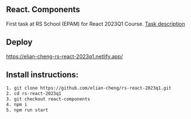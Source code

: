 ## React. Components

First task at RS School (EPAM) for React 2023Q1 Course. [Task description](https://github.com/rolling-scopes-school/tasks/tree/master/react/modules/module01)

## Deploy

https://elian-cheng-rs-react-2023q1.netlify.app/

## Install instructions:

```bash
1. git clone https://github.com/elian-cheng/rs-react-2023q1.git
2. cd rs-react-2023q1
3. git checkout react-components
4. npm i
5. npm run start
```

